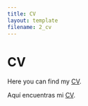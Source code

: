 ```yaml
---
title: CV
layout: template
filename: 2_cv
--- 
```


# CV

Here you can find my [CV](https://www.dropbox.com/s/993p8rkj2pdeid8/Woo-Mora%20CV.pdf?dl=0).

Aquí encuentras mi [CV](https://www.dropbox.com/s/993p8rkj2pdeid8/Woo-Mora%20CV.pdf?dl=0).
